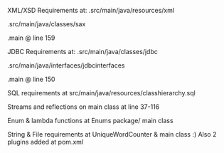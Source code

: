 XML/XSD Requirements at:
 .src/main/java/resources/xml
 
 .src/main/java/classes/sax
 
 .main @ line 159


JDBC Requirements at:
 .src/main/java/classes/jdbc
 
 .src/main/java/interfaces/jdbcinterfaces
 
 .main @ line 150

SQL requirements at src/main/java/resources/classhierarchy.sql


Streams and reflections on main class at line 37-116


Enum & lambda functions at Enums package/ main class


String & File requirements at UniqueWordCounter & main class :)
Also 2 plugins added at pom.xml



